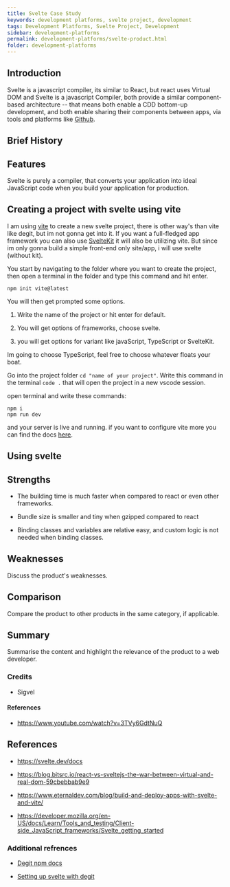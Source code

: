 ```yaml
---
title: Svelte Case Study
keywords: development platforms, svelte project, development
tags: Development Platforms, Svelte Project, Development
sidebar: development-platforms
permalink: development-platforms/svelte-product.html
folder: development-platforms
---
```


## Introduction

Svelte is a javascript compiler, its similar to React, but react uses Virtual DOM and Svelte is a javascript Compiler, both provide a similar component-based architecture -- that means both enable a CDD bottom-up development, and both enable sharing their components between apps, via tools and platforms like [Github](www.github.com).

## Brief History

## Features

Svelte is purely a compiler, that converts your application into ideal JavaScript code when you build your application for production.

## Creating a project with svelte using vite

I am using [vite](https://vitejs.dev/) to create a new svelte project, there is other way's than vite like degit, but im not gonna get into it. If you want a full-fledged app framework you can also use [SvelteKit](https://svelte.dev/docs) it will also be utilizing vite. But since im only gonna build a simple front-end only site/app, i will use svelte (without kit).

You start by navigating to the folder where you want to create the project, then open a terminal in the folder and type this command and hit enter.

```
npm init vite@latest
```

You will then get prompted some options.

1. Write the name of the project or hit enter for default.

2. You will get options of frameworks, choose svelte.

3. you will get options for variant like javaScript, TypeScript or SvelteKit.

Im going to choose TypeScript, feel free to choose whatever floats your boat.

Go into the project folder `cd "name of your project"`.
Write this command in the terminal `code .` that will open the project in a new vscode session.

open terminal and write these commands:

```
npm i
npm run dev
```

and your server is live and running.
if you want to configure vite more you can find the docs [here](https://vitejs.dev/config/).

## Using svelte


## Strengths

- The building time is much faster when compared to react or even other frameworks.

- Bundle size is smaller and tiny when gzipped compared to react

- Binding classes and variables are relative easy, and custom logic is not needed when binding classes.

## Weaknesses

Discuss the product's weaknesses.

## Comparison

Compare the product to other products in the same category, if applicable.

## Summary

Summarise the content and highlight the relevance of the product to a web developer.

### Credits

- Sigvel

#### References

- https://www.youtube.com/watch?v=3TVy6GdtNuQ

## References
- https://svelte.dev/docs

- https://blog.bitsrc.io/react-vs-sveltejs-the-war-between-virtual-and-real-dom-59cbebbab9e9

- https://www.eternaldev.com/blog/build-and-deploy-apps-with-svelte-and-vite/

- https://developer.mozilla.org/en-US/docs/Learn/Tools_and_testing/Client-side_JavaScript_frameworks/Svelte_getting_started

### Additional refrences

- [Degit npm docs](https://www.npmjs.com/package/degit)

- [Setting up svelte with degit](https://developer.mozilla.org/en-US/docs/Learn/Tools_and_testing/Client-side_JavaScript_frameworks/Svelte_Todo_list_beginning)
